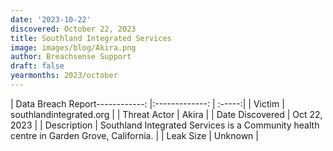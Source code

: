 ```yaml
---
date: '2023-10-22'
discovered: October 22, 2023
title: Southland Integrated Services
image: images/blog/Akira.png
author: Breachsense Support
draft: false
yearmonths: 2023/october
---
```


| Data Breach Report------------:     |:-------------:    | :-----:|
| Victim      | southlandintegrated.org      | 
| Threat Actor      | Akira      | 
| Date Discovered      | Oct 22, 2023      | 
| Description      | Southland Integrated Services is a Community health centre in Garden Grove, California.      | 
| Leak Size      | Unknown      | 

